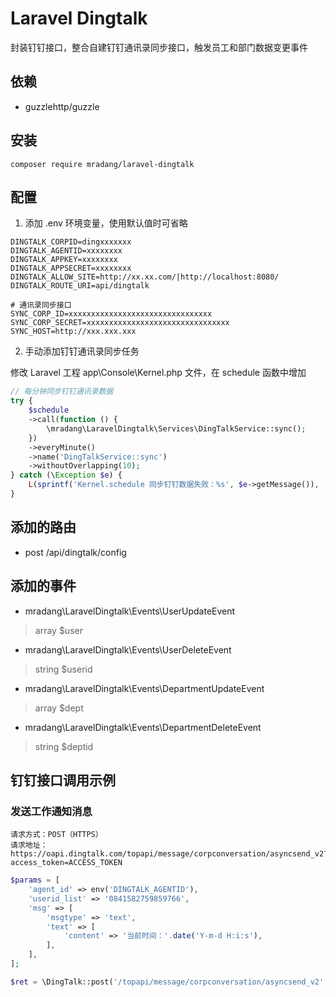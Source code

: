 # Laravel Dingtalk

封装钉钉接口，整合自建钉钉通讯录同步接口，触发员工和部门数据变更事件

## 依赖
- guzzlehttp/guzzle

## 安装
```
composer require mradang/laravel-dingtalk
```

## 配置
1. 添加 .env 环境变量，使用默认值时可省略
```
DINGTALK_CORPID=dingxxxxxxx
DINGTALK_AGENTID=xxxxxxxx
DINGTALK_APPKEY=xxxxxxxx
DINGTALK_APPSECRET=xxxxxxxx
DINGTALK_ALLOW_SITE=http://xx.xx.com/|http://localhost:8080/
DINGTALK_ROUTE_URI=api/dingtalk

# 通讯录同步接口
SYNC_CORP_ID=xxxxxxxxxxxxxxxxxxxxxxxxxxxxxxxx
SYNC_CORP_SECRET=xxxxxxxxxxxxxxxxxxxxxxxxxxxxxxxx
SYNC_HOST=http://xxx.xxx.xxx
```

2. 手动添加钉钉通讯录同步任务

修改 Laravel 工程 app\Console\Kernel.php 文件，在 schedule 函数中增加
```php
// 每分钟同步钉钉通讯录数据
try {
    $schedule
    ->call(function () {
        \mradang\LaravelDingtalk\Services\DingTalkService::sync();
    })
    ->everyMinute()
    ->name('DingTalkService::sync')
    ->withoutOverlapping(10);
} catch (\Exception $e) {
    L(sprintf('Kernel.schedule 同步钉钉数据失败：%s', $e->getMessage()), 'sys');
}
```

## 添加的路由
- post /api/dingtalk/config

## 添加的事件
- mradang\LaravelDingtalk\Events\UserUpdateEvent
> array $user
- mradang\LaravelDingtalk\Events\UserDeleteEvent
> string $userid
- mradang\LaravelDingtalk\Events\DepartmentUpdateEvent
> array $dept
- mradang\LaravelDingtalk\Events\DepartmentDeleteEvent
> string $deptid

## 钉钉接口调用示例

### 发送工作通知消息

```
请求方式：POST（HTTPS）
请求地址：https://oapi.dingtalk.com/topapi/message/corpconversation/asyncsend_v2?access_token=ACCESS_TOKEN
```

```php
$params = [
    'agent_id' => env('DINGTALK_AGENTID'),
    'userid_list' => '0841582759859766',
    'msg' => [
        'msgtype' => 'text',
        'text' => [
            'content' => '当前时间：'.date('Y-m-d H:i:s'),
        ],
    ],
];

$ret = \DingTalk::post('/topapi/message/corpconversation/asyncsend_v2', $params);
```
